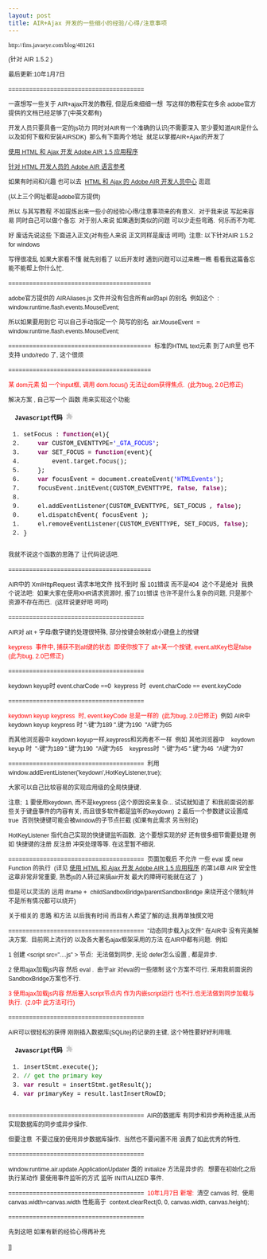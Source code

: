 ```yaml
---
layout: post
title: AIR+Ajax 开发的一些细小的经验/心得/注意事项
---
```

<div></div><span style="font-family: Arial, sans-serif, Helvetica, Tahoma; font-size: 12px; line-height: 18px;"><span style="font-family: 微软雅黑; line-height: normal; white-space: pre;">http://fins.javaeye.com/blog/481261</span>

(针对 AIR 1.5.2 )&nbsp;

最后更新:10年1月7日&nbsp;

=======================================&nbsp;

一直想写一些关于 AIR+ajax开发的教程, 但是后来细细一想&nbsp;
写这样的教程实在多余 adobe官方提供的文档已经足够了(中英文都有)&nbsp;

开发人员只要具备一定的js功力 同时对AIR有一个准确的认识(不需要深入 至少要知道AIR是什么 以及如何下载和安装AIRSDK)&nbsp;
那么有下面两个地址&nbsp; 就足以掌握AIR+Ajax的开发了&nbsp;

[使用 HTML 和 Ajax 开发 Adobe AIR 1.5 应用程序](http://help.adobe.com/zh_CN/AIR/1.5/devappshtml/)&nbsp;

[针对 HTML 开发人员的 Adobe AIR 语言参考](http://help.adobe.com/zh_CN/AIR/1.5/jslr/index.html)&nbsp;

如果有时间和兴趣 也可以去&nbsp;
[HTML 和 Ajax 的 Adobe AIR 开发人员中心](http://www.adobe.com/cn/devnet/air/ajax/)&nbsp;逛逛&nbsp;

(以上三个网址都是adobe官方提供)&nbsp;

所以 与其写教程 不如提炼出来一些小的经验/心得/注意事项来的有意义.&nbsp;
对于我来说 写起来容易 同时自己可以做个备忘&nbsp;
对于别人来说 如果遇到类似的问题 可以少走些弯路.&nbsp;
何乐而不为呢.&nbsp;

好 废话先说这些 下面进入正文(对有些人来说 正文同样是废话 呵呵)&nbsp; 注意: 以下针对AIR 1.5.2 for windows&nbsp;

写得很凌乱 如果大家看不懂 就先别看了 以后开发时 遇到问题可以过来瞧一瞧 看看我这篇备忘能不能帮上你什么忙.&nbsp;

=========================================&nbsp;

adobe官方提供的 AIRAliases.js 文件并没有包含所有air的api 的别名&nbsp;
例如这个&nbsp; : window.runtime.flash.events.MouseEvent;&nbsp;

所以如果要用到它 可以自己手动指定一个 简写的别名&nbsp;
air.MouseEvent&nbsp; =&nbsp; window.runtime.flash.events.MouseEvent;&nbsp;

=========================================&nbsp;
标准的HTML text元素 到了AIR里 也不支持 undo/redo 了, 这个很烦&nbsp;

=========================================&nbsp;

<span style="color: red;">某 dom元素 如 一个input框, 调用 dom.focus() 无法让dom获得焦点.&nbsp;
(此为bug, 2.0已修正)&nbsp;
</span>

解决方案 , 自己写一个 函数 用来实现这个功能&nbsp;

<div class="dp-highlighter" style="font-family: Consolas, 'Courier New', Courier, mono; font-size: 12px; background-color: transparent; width: 694px; overflow-x: auto; overflow-y: auto; margin-left: 9px; padding-top: 1px; padding-right: 1px; padding-bottom: 1px; padding-left: 1px; word-break: break-all; word-wrap: break-word;"><div class="bar"><div class="tools" style="padding-top: 3px; padding-right: 3px; padding-bottom: 3px; padding-left: 3px; text-align: left; margin-top: 0px; margin-right: 0px; margin-bottom: 0px; margin-left: 0px; color: black; font-weight: bold;">Javascript代码&nbsp;<embed src="http://fins.javaeye.com/javascripts/syntaxhighlighter/clipboard_new.swf" width="14" height="15" flashvars="clipboard=%09setFocus%20%3A%20function(el)%7B%0A%09%09var%20CUSTOM_EVENTTYPE%3D'_GTA_FOCUS'%3B%0A%09%09var%20SET_FOCUS%20%3D%20function(event)%7B%0A%09%09%09event.target.focus()%3B%0A%09%09%7D%3B%0A%09%09var%20focusEvent%20%3D%20document.createEvent('HTMLEvents')%3B%0A%09%09focusEvent.initEvent(CUSTOM_EVENTTYPE%2C%20false%2C%20false)%3B%0A%0A%09%09el.addEventListener(CUSTOM_EVENTTYPE%2C%20SET_FOCUS%20%2C%20false)%3B%0A%09%09el.dispatchEvent(%20focusEvent%20)%3B%0A%09%09el.removeEventListener(CUSTOM_EVENTTYPE%2C%20SET_FOCUS%2C%20false)%3B%0A%09%7D%0A" quality="high" allowscriptaccess="always" type="application/x-shockwave-flash" pluginspage="http://www.macromedia.com/go/getflashplayer" /></div></div>

1.  <span style="color: black;"><span style="color: black;">setFocus&nbsp;:&nbsp;</span><span class="keyword" style="color: #7f0055; font-weight: bold;">function</span><span style="color: black;">(el){&nbsp;&nbsp;</span></span>
2.  <span style="color: black;">&nbsp;&nbsp;&nbsp;&nbsp;<span class="keyword" style="color: #7f0055; font-weight: bold;">var</span><span style="color: black;">&nbsp;CUSTOM_EVENTTYPE=</span><span class="string" style="color: blue;">'_GTA_FOCUS'</span><span style="color: black;">;&nbsp;&nbsp;</span></span>
3.  <span style="color: black;">&nbsp;&nbsp;&nbsp;&nbsp;<span class="keyword" style="color: #7f0055; font-weight: bold;">var</span><span style="color: black;">&nbsp;SET_FOCUS&nbsp;=&nbsp;</span><span class="keyword" style="color: #7f0055; font-weight: bold;">function</span><span style="color: black;">(event){&nbsp;&nbsp;</span></span>
4.  <span style="color: black;">&nbsp;&nbsp;&nbsp;&nbsp;&nbsp;&nbsp;&nbsp;&nbsp;event.target.focus();&nbsp;&nbsp;</span>
5.  <span style="color: black;">&nbsp;&nbsp;&nbsp;&nbsp;};&nbsp;&nbsp;</span>
6.  <span style="color: black;">&nbsp;&nbsp;&nbsp;&nbsp;<span class="keyword" style="color: #7f0055; font-weight: bold;">var</span><span style="color: black;">&nbsp;focusEvent&nbsp;=&nbsp;document.createEvent(</span><span class="string" style="color: blue;">'HTMLEvents'</span><span style="color: black;">);&nbsp;&nbsp;</span></span>
7.  <span style="color: black;">&nbsp;&nbsp;&nbsp;&nbsp;focusEvent.initEvent(CUSTOM_EVENTTYPE,&nbsp;<span class="keyword" style="color: #7f0055; font-weight: bold;">false</span><span style="color: black;">,&nbsp;</span><span class="keyword" style="color: #7f0055; font-weight: bold;">false</span><span style="color: black;">);&nbsp;&nbsp;</span></span>
8.  <span style="color: black;">&nbsp;&nbsp;</span>
9.  <span style="color: black;">&nbsp;&nbsp;&nbsp;&nbsp;el.addEventListener(CUSTOM_EVENTTYPE,&nbsp;SET_FOCUS&nbsp;,&nbsp;<span class="keyword" style="color: #7f0055; font-weight: bold;">false</span><span style="color: black;">);&nbsp;&nbsp;</span></span>
10.  <span style="color: black;">&nbsp;&nbsp;&nbsp;&nbsp;el.dispatchEvent(&nbsp;focusEvent&nbsp;);&nbsp;&nbsp;</span>
11.  <span style="color: black;">&nbsp;&nbsp;&nbsp;&nbsp;el.removeEventListener(CUSTOM_EVENTTYPE,&nbsp;SET_FOCUS,&nbsp;<span class="keyword" style="color: #7f0055; font-weight: bold;">false</span><span style="color: black;">);&nbsp;&nbsp;</span></span>
12.  <span style="color: black;">}&nbsp;&nbsp;</span></div>

我就不说这个函数的思路了 让代码说话吧.&nbsp;

=========================================&nbsp;

AIR中的 XmlHttpRequest 请求本地文件 找不到时 报 101错误 而不是404&nbsp;
这个不是绝对&nbsp;
我换个说法吧:&nbsp;
如果大家在使用XHR请求资源时, 报了101错误 也许不是什么复杂的问题, 只是那个资源不存在而已.&nbsp;
(这样说更好吧 呵呵)&nbsp;

=======================================&nbsp;

AIR对 alt + 字母/数字键的处理很特殊, 部分按键会映射成小键盘上的按键&nbsp;

<span style="color: red;">keypress&nbsp; 事件中, 捕获不到alt键的状态&nbsp;
即使你按下了 alt+某一个按键, event.altKey也是false&nbsp;
(此为bug, 2.0已修正)&nbsp;
</span>

=======================================&nbsp;

keydown keyup时 event.charCode ==0&nbsp;
keypress 时&nbsp; event.charCode == event.keyCode&nbsp;

=======================================&nbsp;

<span style="color: red;">keydown keyup keypress&nbsp; 时, event.keyCode 总是一样的&nbsp;
(此为bug, 2.0已修正)&nbsp;
</span>
例如 AIR中&nbsp;
&nbsp; keydown keyup keypress 时 "-键"为189 ".键"为190&nbsp; "A键"为65&nbsp;

而其他浏览器中 keydown keyup一样,keypress和另两者不一样&nbsp;
例如 其他浏览器中&nbsp;
&nbsp; keydown keyup 时&nbsp; "-键"为189 ".键"为190&nbsp; "A键"为65&nbsp;
&nbsp; keypress时&nbsp; "-键"为45 ".键"为46&nbsp; "A键"为97&nbsp;

=======================================&nbsp;
利用&nbsp;
window.addEventListener('keydown',HotKeyListener,true);&nbsp;

大家可以自己比较容易的实现应用级的全局快捷键.&nbsp;

注意;&nbsp;
1 要使用keydown, 而不是keypress (这个原因说来复杂... 试试就知道了 和我前面说的那些关于键盘事件的内容有关, 而且很多软件都是监听的keydown)&nbsp;
2 最后一个参数建议设置成true&nbsp; 否则快捷键可能会被window的子节点拦截 (如果有此需求 另当别论)&nbsp;

HotKeyListener 指代自己实现的快捷键监听函数.&nbsp;
这个要想实现的好 还有很多细节需要处理 例如 快捷键的注册 反注册 冲突处理等等. 在这里暂不细说.&nbsp;

=======================================&nbsp;
页面加载后 不允许 一些 eval 或 new Function 的执行&nbsp;
(详见&nbsp;[使用 HTML 和 Ajax 开发 Adobe AIR 1.5 应用程序](http://help.adobe.com/zh_CN/AIR/1.5/devappshtml/)&nbsp;的第14章 AIR 安全性&nbsp;
这章非常非常重要, 熟悉js的人转过来搞air开发 最大的障碍可能就在这了&nbsp;
)&nbsp;

但是可以灵活的 运用 iframe +&nbsp; childSandboxBridge/parentSandboxBridge 来绕开这个限制(并不是所有情况都可以绕开)&nbsp;

关于相关的 思路 和方法 以后我有时间 而且有人希望了解的话,我再单独撰文吧&nbsp;

=======================================&nbsp;
"动态同步载入js文件" 在AIR中 没有完美解决方案.&nbsp;
目前网上流行的 以及各大著名ajax框架采用的方法 在AIR中都有问题.&nbsp;
例如&nbsp;

1 创建 &lt;script src="....js" &gt; 节点:&nbsp;
无法做到同步, 无论 defer怎么设置 , 都是异步.&nbsp;

2 使用ajax加载js内容 然后 eval .&nbsp;
由于air 对eval的一些限制 这个方案不可行. 采用我前面说的SandboxBridge方案也不行.&nbsp;

<span style="color: red;">3 使用ajax加载js内容 然后塞入script节点内 作为内嵌script运行 也不行.也无法做到同步加载与执行.&nbsp;
(2.0中 此方法可行)</span>&nbsp;

=======================================&nbsp;

AIR可以很轻松的获得 刚刚插入数据库(SQLite)的记录的主键, 这个特性要好好利用哦.&nbsp;

<div class="dp-highlighter" style="font-family: Consolas, 'Courier New', Courier, mono; font-size: 12px; background-color: transparent; width: 694px; overflow-x: auto; overflow-y: auto; margin-left: 9px; padding-top: 1px; padding-right: 1px; padding-bottom: 1px; padding-left: 1px; word-break: break-all; word-wrap: break-word;"><div class="bar"><div class="tools" style="padding-top: 3px; padding-right: 3px; padding-bottom: 3px; padding-left: 3px; text-align: left; margin-top: 0px; margin-right: 0px; margin-bottom: 0px; margin-left: 0px; color: black; font-weight: bold;">Javascript代码&nbsp;<embed src="http://fins.javaeye.com/javascripts/syntaxhighlighter/clipboard_new.swf" width="14" height="15" flashvars="clipboard=insertStmt.execute()%3B%20%0A%2F%2F%20get%20the%20primary%20key%20%0Avar%20result%20%3D%20insertStmt.getResult()%3B%20%0Avar%20primaryKey%20%3D%20result.lastInsertRowID%3B%20%0A" quality="high" allowscriptaccess="always" type="application/x-shockwave-flash" pluginspage="http://www.macromedia.com/go/getflashplayer" /></div></div>

1.  <span style="color: black;"><span style="color: black;">insertStmt.execute();&nbsp;&nbsp;&nbsp;</span></span>
2.  <span style="color: black;"><span class="comment" style="color: #008200;">//&nbsp;get&nbsp;the&nbsp;primary&nbsp;key&nbsp;</span><span style="color: black;">&nbsp;&nbsp;</span></span>
3.  <span style="color: black;"><span class="keyword" style="color: #7f0055; font-weight: bold;">var</span><span style="color: black;">&nbsp;result&nbsp;=&nbsp;insertStmt.getResult();&nbsp;&nbsp;&nbsp;</span></span>
4.  <span style="color: black;"><span class="keyword" style="color: #7f0055; font-weight: bold;">var</span><span style="color: black;">&nbsp;primaryKey&nbsp;=&nbsp;result.lastInsertRowID;&nbsp;&nbsp;&nbsp;</span></span></div>

=======================================&nbsp;
AIR的数据库 有同步和异步两种连接,从而实现数据库的同步或异步操作.&nbsp;

但要注意&nbsp; 不要过度的使用异步数据库操作.&nbsp;
当然也不要闲置不用 浪费了如此优秀的特性.&nbsp;

=======================================&nbsp;

window.runtime.air.update.ApplicationUpdater 类的 initialize 方法是异步的.&nbsp;
想要在初始化之后 执行某动作 要使用事件监听的方式 监听 INITIALIZED 事件.&nbsp;

=======================================&nbsp;
<span style="color: red;">10年1月7日 新增:</span>&nbsp;
清空 canvas 时,&nbsp;
使用 canvas.width=canvas.width 性能高于&nbsp;
context.clearRect(0, 0, canvas.width, canvas.height);&nbsp;

=======================================&nbsp;

先到这吧 如果有新的经验心得再补充&nbsp;</span><div></div>]]